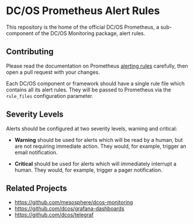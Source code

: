 # DC/OS Prometheus Alert Rules

This repository is the home of the official DC/OS Prometheus, a sub-component of the DC/OS Monitoring package, alert rules.

## Contributing

Please read the documentation on Prometheus [alerting rules][1] carefully, then
open a pull request with your changes.

Each DC/OS component or framework should have a single rule file which contains
all its alert rules. They will be passed to Prometheus via the `rule_files` 
configuration parameter.

## Severity Levels

Alerts should be configured at two severity levels, warning and critical:

- **Warning** should be used for alerts which will be read by a human, but are not
requiring immediate action. They would, for example, trigger an email notification. 

- **Critical** should be used for alerts which will immediately interrupt a human.
They would, for example, trigger a pager notification. 

## Related Projects

- https://github.com/mesosphere/dcos-monitoring
- https://github.com/dcos/grafana-dashboards
- https://github.com/dcos/telegraf

[1]: https://prometheus.io/docs/prometheus/latest/configuration/alerting_rules/
